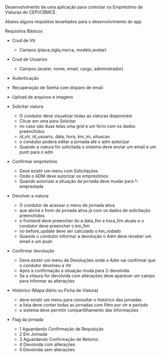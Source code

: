 Desenvolvimento de uma aplicação para controlar os Empréstimo de Viaturas do 
CEPI/CBMCE. 

Abaixo alguns requisitos levantados para o desenvolvimento do app


Requisitos Básicos

- Crud de Vtr
  - Campos (placa,sigla,marca, modelo,avatar)
- Crud de Usuários
  - Campos (avatar, nome, email, cargo, administrador)
- Autenticação
- Recuperação de Senha com disparo de email
- Upload de arquivos e imagens

- Solicitar viatura
  - O condutor deve visualizar todas as viaturas disponíveis
  - Clicar em uma para Solicitar
  - no caso são duas telas uma grid e um form com os dados preenchidos
  - id_vtr, id_usuario, data, hora, km_ini, situacao
  - o condutor poderá editar a jornada até o adm autorizar
  - Quando a viatura for solicitada o sistema deve enviar um email e um push
    para o adm

- Confirmar empréstimo
  - Deve existir um menu com Solicitações
  - Onde o ADM deve autorizar os empréstimos
  - Quando autorizar a situação da jornada deve mudar para 1-emprestada

- Devolver a viatura
  - O condutor de acessar o menu de jornada ativa
  - que abrirá o form da jornada ativa já com os dados de solicitação preenchidos
  - o frontend deve preencher do a data_fim e hora_fim atuais e o condutor deve
    preencher o km_fim
  - no before_update deve ser calculado o km_rodado
  - Quando o condutor informar a devolução o Adm deve receber um email e um push

- Confirmar devolução
  - Deve existir um menu de Devoluções onde o Adm vai confirmar que o condutor
  devolveu a Vtr
  - Após a confirmação a situação muda para 2-devolvida
  - Se a vitaura for devolvida com alterações deve aparecer um campo para
    informar as alterações


- Histórico (Mapa diário ou Ficha de Viatura)
  - deve existir um menu para consultar o histórico das jornadas
  - a lista deve conter todas as jornadas com filtro por vtr e período
  - o sistema deve permitir compartilhamento das informações

- Flag da jornada
  - 1 Aguardando Confirmação de Requisição
  - 2 Em Jornada
  - 3 Aguardando Confirmação de Retorno
  - 4 Devolvida com alterações
  - 5 Devolvida sem alterações


